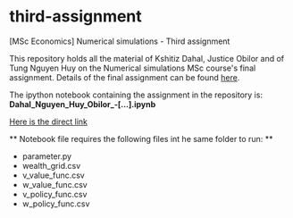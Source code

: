 # third-assignment
[MSc Economics] Numerical simulations - Third assignment

This repository holds all the material of Kshitiz Dahal, Justice Obilor and of
Tung Nguyen Huy on the Numerical simulations MSc course's final assignment.
Details of the final assignment can be found
[here](http://janboone.github.io/open_source_for_economists/assignment3.html).

The ipython notebook containing the assignment in the repository is:
**Dahal_Nguyen_Huy_Obilor_-[...].ipynb**

[Here is the direct link](https://github.com/numeraire92/third-assignment/blob/master/Dahal_Nguyen_Huy_Obilor_-_Agent_based_modeling_approach_of_the_Greenwood-Jovanovic_model.ipynb)

** Notebook file requires the following files int he same folder to run: **

* parameter.py
* wealth_grid.csv
* v_value_func.csv
* w_value_func.csv
* v_policy_func.csv
* w_policy_func.csv
